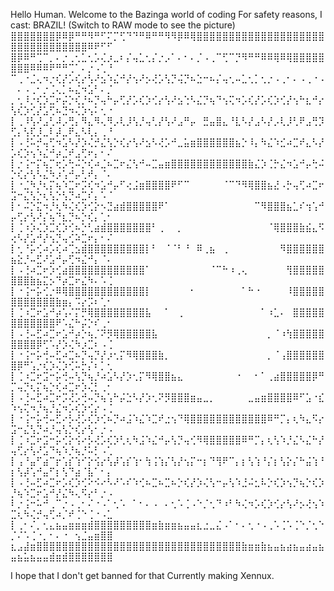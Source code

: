 Hello Human.
Welcome to the Bazinga world of coding
For safety reasons, I cast: BRAZIL! (Switch to RAW mode to see the picture)
⣿⣿⣿⣿⣿⣿⣿⡿⠿⡿⠛⠛⠻⠛⠋⠍⡉⢋⠙⠙⠛⠿⠛⠛⠻⠻⡿⠿⢿⣿⣿⣿⣿⣿⣿⣿⣿⣿⣿⣿⣿⣿⣿⣿⣿⣿⣿⣿⣿⣿⣿⣿⣿⣿⣿⣿⣿⣿⣿⣿⣿⠿⠟⠋⠋
⣿⡿⠿⠛⢉⠉⡀⠄⡐⢀⢂⣁⢂⡡⢌⡰⣀⠆⡌⢤⣁⢂⡌⡐⡠⠁⠄⠂⠄⡈⠠⢀⠉⢋⠉⡙⠻⠛⠛⠿⠿⢿⠿⢿⣿⣿⣿⣿⣿⣿⣿⣿⠿⠿⠿⠟⠛⠛⢉⠁⠄⡐⠠⢁⠘
⠉⢀⠐⣈⢄⠲⡐⢎⡜⡡⢎⡔⢣⠜⣢⠱⣌⠚⡜⢢⠜⡢⢜⡡⢣⡙⢬⡙⠦⣑⠒⠦⡌⢤⢂⠤⣁⢂⡁⢂⡐⠠⢀⠂⠄⠠⢀⠐⠠⠀⠄⠠⢀⠂⡐⢈⢄⡁⠦⣌⠲⣡⠃⠄⡈
⡀⢂⠸⡐⢎⡱⣉⠖⡬⡑⢎⡘⠦⡙⢤⠓⡤⢋⡜⡡⢎⡱⢊⡔⢣⠜⣢⢑⠣⣌⡙⢦⠙⢢⢍⠲⡡⢎⡜⡡⢎⡱⢊⡜⢢⠓⣆⠚⡔⢣⢎⡱⢊⡜⣡⢋⠦⣙⠲⢌⡱⢢⠅⢂⠐
⡇⢀⠸⢣⠜⣠⢃⠼⡠⢛⡄⠻⣄⠻⢄⠻⡠⢇⡸⢣⡘⢤⢃⡜⢣⠜⣠⠛⡤⠀⣛⣤⣿⣄⠘⣇⠣⡜⣠⠣⡜⡠⢇⡸⢃⠟⣠⢛⡹⢋⡄⢣⢏⡸⣀⠇⡼⣀⠟⣄⠣⢇⡄⢀⠘
⡇⠠⢘⠥⡚⢤⢋⠲⣡⠣⡜⡱⢌⡚⣌⢣⡑⢎⡔⢣⠜⣢⠣⢜⡡⠚⣀⣥⣶⣿⣿⣿⣿⣿⣿⣦⡑⠸⡄⠳⣌⠱⣊⠴⣉⠞⣄⠣⡜⡡⢎⡱⢢⠱⣌⠚⡴⣈⠞⣠⢋⠖⡄⠂⠌
⡇⡐⢨⠒⡍⢦⡉⢖⡡⢓⠬⡑⢎⠴⣈⠦⣉⠖⣌⢣⠚⠤⣉⣤⣶⣿⣿⣿⣿⣿⣿⣿⣿⣿⣿⣿⣿⣷⣌⡱⢈⡓⣌⠲⣡⠚⡤⢓⠬⡑⢎⡔⢣⠣⣌⠳⡰⢡⠚⡤⢃⠞⡄⠈⠄
⡇⠐⣈⠳⡘⢆⡍⢦⠱⣉⠖⡩⢎⠲⣡⠚⡤⠋⢔⣨⣶⣿⣿⣿⣿⠟⠋⠉⠀⠀⠀⠀⠀⠈⠉⠙⠻⢿⣿⣿⣦⣜⠠⡓⢤⢋⠴⣉⠖⣩⠒⣌⢣⡑⢆⢣⡑⢣⡙⠴⣉⠎⡄⠡⠈
⡇⠂⠬⡑⣍⠲⡘⢆⠳⢌⢎⡱⢊⡕⠢⣙⣴⣾⣿⣿⣿⣿⣿⠟⠁⠀⠀⠀⠀⠀⠀⠀⠀⠀⠀⠀⠀⠀⠉⠻⣿⣿⣿⣦⣁⠎⢲⢡⠚⡤⢋⡔⢣⠜⡌⢦⠙⣆⡙⠦⡑⢎⡄⢁⠂
⡇⢈⠰⡱⢌⡱⣉⢎⡱⢊⠦⡑⢃⣴⣾⣿⣿⣿⣿⣿⣿⣿⠃⢀⠀⠀⡀⠀⠀⠀⠀⠀⠀⠀⠀⠀⠀⠀⠀⠀⠈⢿⣿⣿⣿⣷⣮⣄⠫⢔⠣⡜⣡⠚⡜⢢⡙⢤⢊⠵⣉⠖⡄⠂⠌
⡇⢂⠘⡥⢊⠴⡡⢎⠴⢉⣢⣾⣿⣿⣿⣿⣿⣿⣿⣿⣿⡇⠃⠀⠈⠈⠃⠘⠀⠿⢀⣦⠀⢀⠀⠀⠀⠀⠀⠀⠀⠀⠻⣿⣿⣿⣿⣿⣿⣦⣕⡘⠤⣋⠜⣡⠚⡤⢋⠲⣌⠚⡄⠈⠄
⡇⠠⢘⠴⣉⠖⡱⢊⣴⣿⣿⣿⣿⣿⣿⣿⣿⣿⣿⣿⣿⠁⠀⠀⠀⠀⠀⠀⠀⠀⠀⠈⠉⠓⠰⢀⢄⠀⠀⠀⠀⠀⠀⢻⣿⣿⣿⣿⣿⣿⣿⣿⣷⣦⣍⡢⠙⡴⣉⠖⣌⠳⠄⠡⢈
⡇⠐⢨⠒⡥⢊⡐⠿⢿⣿⣿⣿⣿⣿⣿⣿⣿⣿⣿⣿⣿⡇⠀⠀⠀⠀⠀⠀⠂⠀⠀⠀⠀⠀⠀⠀⠁⠓⠐⠀⠀⠀⠀⠸⣿⣿⣿⣿⣿⣿⣿⣿⣿⣿⣿⣿⣷⣶⡄⠩⡔⡩⠆⢁⠂
⡇⢈⠰⣉⠖⣡⠚⡴⢡⠌⡍⡛⢿⣿⣿⣿⣿⣿⣿⣿⣿⣧⠀⠀⠁⠀⢀⠀⠀⠀⠀⠀⠀⠀⠀⠀⠀⠀⠀⠁⠰⣁⠄⠀⣿⣿⣿⣿⣿⣿⣿⣿⣿⣿⣿⣿⠟⠡⣌⠓⡬⡑⠎⢀⠂
⡇⠠⢘⠤⣋⠴⣉⠖⣡⠚⡴⡑⢦⡈⠝⡻⢿⣿⣿⣿⣿⣿⣧⠀⠀⠀⠀⠀⠀⠀⠀⠀⠀⠀⠀⠀⠀⠀⠀⠀⡀⠈⠰⢳⣿⣿⣿⣿⣿⣿⣿⣿⣿⡿⢋⠡⡜⡱⢌⠳⡰⣉⠆⠠⢈
⡇⠐⢨⠒⡥⢚⠤⣋⠴⣉⠦⡙⢤⡙⡜⡰⢂⡍⠻⢿⣿⣿⣿⣷⡀⠀⠀⠀⠀⠀⠀⠀⠀⠀⠀⠀⠀⠀⠀⠀⡀⠈⢠⣿⣿⣿⣿⣿⣿⣿⡿⠛⢡⡐⢎⡱⢌⡱⢊⠥⡓⡌⠆⡁⢂
⡇⢈⠰⣉⠖⣩⠒⡥⢚⠤⢣⡙⢦⡘⠴⣡⠣⡜⡱⢂⡍⠻⢿⣿⣿⣦⣄⠀⠀⠀⠀⠀⠀⠀⠀⠐⠀⠀⠂⠁⢀⣴⣿⣿⣿⣿⣿⡿⠛⡉⢤⡙⢆⡍⢦⡑⢎⠴⣉⠖⡱⢌⡃⢀⠂
⡇⠠⢘⠤⣋⠴⣉⠖⡩⢜⡡⢚⠤⡙⢦⢡⠓⡬⣑⠣⡜⡱⢂⠝⡻⣿⣿⣿⣶⣤⣀⡀⠀⠀⠀⠀⠀⣀⣤⣶⣿⣿⣿⣿⠿⠋⣡⠐⣎⠱⢢⢍⠲⡘⢦⡘⣌⠲⡡⢎⡱⢊⡔⠠⢈
⡇⠐⢨⠒⡥⢚⠤⣋⠔⡣⢜⡡⢎⡱⢊⠦⡙⠴⣨⠱⣌⠱⣉⠞⣐⢢⠙⢿⣿⣿⣿⣿⣿⣿⣿⣿⣿⣿⣿⣿⠿⠛⡉⡄⢆⠳⣄⠫⡔⣩⠒⣌⢣⡙⠴⡘⢤⢣⡑⢎⡔⢣⠂⡐⠠
⡇⢈⠰⣉⠖⣩⠒⡥⢊⡕⢪⠔⡣⢜⡡⢎⡱⢃⢆⠳⣨⠱⣌⠚⡤⢣⡙⢤⢊⠻⢿⣿⣿⣿⣿⣿⠿⠛⡉⡄⢆⢣⠱⡘⣌⠣⣌⠓⡜⢤⢋⡔⢣⠜⣡⠙⢦⠱⡘⢦⡘⠥⡃⠠⢁
⡇⢠⠘⣤⠋⣴⠉⡖⢡⡎⢱⠊⡕⢪⡔⢣⡼⢡⡎⢱⠂⢳⢨⢱⡌⢣⡜⢢⡍⠒⡆⠙⢻⠟⠉⡄⡆⢣⢱⠘⡌⡆⢣⡕⡌⠓⣬⢱⠘⡆⢣⡼⢡⠚⣤⠋⡆⢣⠙⣴⠈⣧⠁⠂⡄
⡇⠠⢘⠤⣋⠴⣉⠖⡡⢎⡱⢊⠕⠪⠔⠣⠜⠡⠎⠱⢊⠦⣉⠦⣉⠦⡑⢎⡜⡱⢌⢣⠒⡤⢣⠱⣘⠬⣂⠧⡑⢎⡱⢢⡙⢦⡑⢎⡱⡘⢦⠱⣉⠖⣡⠚⡜⣌⠳⢄⠫⡔⠃⡐⠠
⠇⡐⢨⠒⠥⠚⢀⠉⡐⠠⢀⠂⠌⠐⠠⠁⢂⠡⠀⠁⠂⠄⠠⠀⠄⢂⠡⢈⠠⠑⡈⢂⠙⠰⠃⠳⢌⠲⡡⢎⡱⢊⡔⢣⠜⡢⢜⢢⠱⣉⢆⠳⢌⡚⢤⢋⠴⡈⠞⢈⠑⢈⠐⠠⣁
⡇⢀⠂⠌⡀⢂⣄⣦⣤⣶⣶⣶⣾⣿⣿⣿⣿⣿⣿⣿⣿⣿⣶⣷⣶⣶⣦⣤⣤⣆⣐⣀⣌⠠⠁⠂⠄⢂⠐⠠⢀⠡⢈⠡⢈⠑⡈⢂⠑⡈⠌⠡⢈⠐⡀⠂⠄⠐⠀⢢⣈⣤⣶⣿⣿
⣆⣠⣼⣶⣿⣿⣿⣿⣿⣿⣿⣿⣿⣿⣿⣿⣿⣿⣿⣿⣿⣿⣿⣿⣿⣿⣿⣿⣿⣿⣿⣿⣿⣿⣿⣿⣷⣶⣶⣷⣦⣤⣦⣴⣦⣤⣴⣤⣦⣤⣦⣥⣦⣤⣤⣾⣶⣾⣿⣿⣿⣿⣿⣿⣿

I hope that I don't get banned for that
Currently making Xennux.

